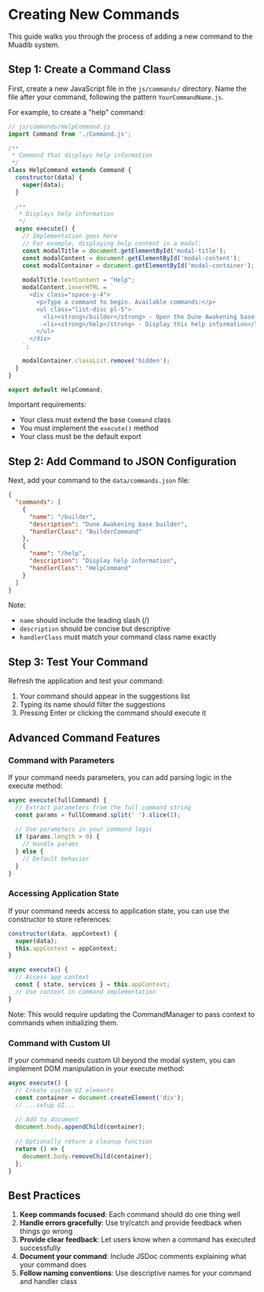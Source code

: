 # Creating New Commands

This guide walks you through the process of adding a new command to the Muadib system.

## Step 1: Create a Command Class

First, create a new JavaScript file in the `js/commands/` directory. Name the file after your command, following the pattern `YourCommandName.js`.

For example, to create a "help" command:

```javascript
// js/commands/HelpCommand.js
import Command from './Command.js';

/**
 * Command that displays help information
 */
class HelpCommand extends Command {
  constructor(data) {
    super(data);
  }
  
  /**
   * Displays help information
   */
  async execute() {
    // Implementation goes here
    // For example, displaying help content in a modal:
    const modalTitle = document.getElementById('modal-title');
    const modalContent = document.getElementById('modal-content');
    const modalContainer = document.getElementById('modal-container');
    
    modalTitle.textContent = "Help";
    modalContent.innerHTML = `
      <div class="space-y-4">
        <p>Type a command to begin. Available commands:</p>
        <ul class="list-disc pl-5">
          <li><strong>/builder</strong> - Open the Dune Awakening base builder</li>
          <li><strong>/help</strong> - Display this help information</li>
        </ul>
      </div>
    `;
    
    modalContainer.classList.remove('hidden');
  }
}

export default HelpCommand;
```

Important requirements:
- Your class must extend the base `Command` class
- You must implement the `execute()` method
- Your class must be the default export

## Step 2: Add Command to JSON Configuration

Next, add your command to the `data/commands.json` file:

```json
{
  "commands": [
    {
      "name": "/builder",
      "description": "Dune Awakening base builder",
      "handlerClass": "BuilderCommand"
    },
    {
      "name": "/help",
      "description": "Display help information",
      "handlerClass": "HelpCommand"
    }
  ]
}
```

Note:
- `name` should include the leading slash (/)
- `description` should be concise but descriptive
- `handlerClass` must match your command class name exactly

## Step 3: Test Your Command

Refresh the application and test your command:
1. Your command should appear in the suggestions list
2. Typing its name should filter the suggestions
3. Pressing Enter or clicking the command should execute it

## Advanced Command Features

### Command with Parameters

If your command needs parameters, you can add parsing logic in the execute method:

```javascript
async execute(fullCommand) {
  // Extract parameters from the full command string
  const params = fullCommand.split(' ').slice(1);
  
  // Use parameters in your command logic
  if (params.length > 0) {
    // Handle params
  } else {
    // Default behavior
  }
}
```

### Accessing Application State

If your command needs access to application state, you can use the constructor to store references:

```javascript
constructor(data, appContext) {
  super(data);
  this.appContext = appContext;
}

async execute() {
  // Access app context
  const { state, services } = this.appContext;
  // Use context in command implementation
}
```

Note: This would require updating the CommandManager to pass context to commands when initializing them.

### Command with Custom UI

If your command needs custom UI beyond the modal system, you can implement DOM manipulation in your execute method:

```javascript
async execute() {
  // Create custom UI elements
  const container = document.createElement('div');
  // ...setup UI...
  
  // Add to document
  document.body.appendChild(container);
  
  // Optionally return a cleanup function
  return () => {
    document.body.removeChild(container);
  };
}
```

## Best Practices

1. **Keep commands focused**: Each command should do one thing well
2. **Handle errors gracefully**: Use try/catch and provide feedback when things go wrong
3. **Provide clear feedback**: Let users know when a command has executed successfully
4. **Document your command**: Include JSDoc comments explaining what your command does
5. **Follow naming conventions**: Use descriptive names for your command and handler class
